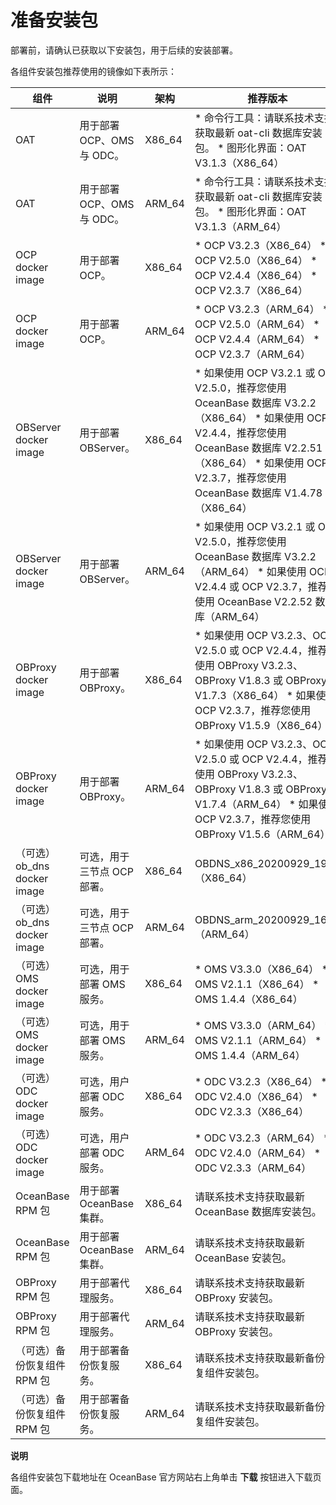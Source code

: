 准备安装包 
==========================

部署前，请确认已获取以下安装包，用于后续的安装部署。

各组件安装包推荐使用的镜像如下表所示：


|           组件            |         说明          |   架构   |                                                                                                                                                   推荐版本                                                                                                                                                   |
|-------------------------|---------------------|--------|----------------------------------------------------------------------------------------------------------------------------------------------------------------------------------------------------------------------------------------------------------------------------------------------------------|
| OAT                     | 用于部署 OCP、OMS 与 ODC。 | X86_64 | * 命令行工具：请联系技术支持获取最新 oat-cli 数据库安装包。   * 图形化界面：OAT V3.1.3（X86_64）                                                                                                                                                      |
| OAT                     | 用于部署 OCP、OMS 与 ODC。 | ARM_64 | * 命令行工具：请联系技术支持获取最新 oat-cli 数据库安装包。   * 图形化界面：OAT V3.1.3（ARM_64）                                                                                                                                                      |
| OCP docker image        | 用于部署 OCP。           | X86_64 | * OCP V3.2.3（X86_64）   * OCP V2.5.0（X86_64）   * OCP V2.4.4（X86_64）   * OCP V2.3.7（X86_64）                                                           |
| OCP docker image        | 用于部署 OCP。           | ARM_64 | * OCP V3.2.3（ARM_64）   * OCP V2.5.0（ARM_64）   * OCP V2.4.4（ARM_64）   * OCP V2.3.7（ARM_64）                                                           |
| OBServer docker image   | 用于部署 OBServer。      | X86_64 | * 如果使用 OCP V3.2.1 或 OCP V2.5.0，推荐您使用 OceanBase 数据库 V3.2.2（X86_64）   * 如果使用 OCP V2.4.4，推荐您使用 OceanBase 数据库 V2.2.51（X86_64）   * 如果使用 OCP V2.3.7，推荐您使用 OceanBase 数据库 V1.4.78（X86_64）    |
| OBServer docker image   | 用于部署 OBServer。      | ARM_64 | * 如果使用 OCP V3.2.1 或 OCP V2.5.0，推荐您使用 OceanBase 数据库 V3.2.2（ARM_64）   * 如果使用 OCP V2.4.4 或 OCP V2.3.7，推荐您使用 OceanBase V2.2.52 数据库（ARM_64）                                                                                |
| OBProxy docker image    | 用于部署 OBProxy。       | X86_64 | * 如果使用 OCP V3.2.3、OCP V2.5.0 或 OCP V2.4.4，推荐您使用 OBProxy V3.2.3、OBProxy V1.8.3 或 OBProxy V1.7.3（X86_64）   * 如果使用 OCP V2.3.7，推荐您使用 OBProxy V1.5.9（X86_64）                                                               |
| OBProxy docker image    | 用于部署 OBProxy。       | ARM_64 | * 如果使用 OCP V3.2.3、OCP V2.5.0 或 OCP V2.4.4，推荐您使用 OBProxy V3.2.3、OBProxy V1.8.3 或 OBProxy V1.7.4（ARM_64）   * 如果使用 OCP V2.3.7，推荐您使用 OBProxy V1.5.6（ARM_64）                                                               |
| （可选）ob_dns docker image | 可选，用于三节点 OCP 部署。    | X86_64 | OBDNS_x86_20200929_1937（X86_64）                                                                                                                                                                                                                                                                          |
| （可选）ob_dns docker image | 可选，用于三节点 OCP 部署。    | ARM_64 | OBDNS_arm_20200929_1620（ARM_64）                                                                                                                                                                                                                                                                          |
| （可选）OMS docker image    | 可选，用于部署 OMS 服务。     | X86_64 | * OMS V3.3.0（X86_64）   * OMS V2.1.1（X86_64）   * OMS 1.4.4（X86_64）                                                                                                                    |
| （可选）OMS docker image    | 可选，用于部署 OMS 服务。     | ARM_64 | * OMS V3.3.0（ARM_64）   * OMS V2.1.1（ARM_64）   * OMS 1.4.4（ARM_64）                                                                                                                    |
| （可选）ODC docker image    | 可选，用户部署 ODC 服务。     | X86_64 | * ODC V3.2.3（X86_64）   * ODC V2.4.0（X86_64）   * ODC V2.3.3（X86_64）                                                                                                                   |
| （可选）ODC docker image    | 可选，用户部署 ODC 服务。     | ARM_64 | * ODC V3.2.3（ARM_64）   * ODC V2.4.0（ARM_64）   * ODC V2.3.3（ARM_64）                                                                                                                   |
| OceanBase RPM 包         | 用于部署 OceanBase 集群。  | X86_64 | 请联系技术支持获取最新 OceanBase 数据库安装包。                                                                                                                                                                                                                                                                            |
| OceanBase RPM 包         | 用于部署 OceanBase 集群。  | ARM_64 | 请联系技术支持获取最新 OceanBase 安装包。                                                                                                                                                                                                                                                                               |
| OBProxy RPM 包           | 用于部署代理服务。           | X86_64 | 请联系技术支持获取最新 OBProxy 安装包。                                                                                                                                                                                                                                                                                 |
| OBProxy RPM 包           | 用于部署代理服务。           | ARM_64 | 请联系技术支持获取最新 OBProxy 安装包。                                                                                                                                                                                                                                                                                 |
| （可选）备份恢复组件 RPM 包        | 用于部署备份恢复服务。         | X86_64 | 请联系技术支持获取最新备份恢复组件安装包。                                                                                                                                                                                                                                                                                    |
| （可选）备份恢复组件 RPM 包        | 用于部署备份恢复服务。         | ARM_64 | 请联系技术支持获取最新备份恢复组件安装包。                                                                                                                                                                                                                                                                                    |


**说明**



各组件安装包下载地址在 OceanBase 官方网站右上角单击 **下载** 按钮进入下载页面。
